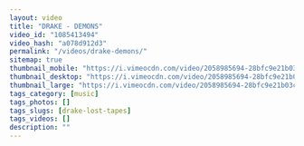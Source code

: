 ```yaml
---
layout: video
title: "DRAKE - DEMONS"
video_id: "1085413494"
video_hash: "a078d912d3"
permalink: "/videos/drake-demons/"
sitemap: true
thumbnail_mobile: "https://i.vimeocdn.com/video/2058985694-28bfc9e21b03c6fbccd862d82d0af2bfa123ac2cadaae1bb74e95fdba7e4f2b6-d_640x360?&r=pad&region=us"
thumbnail_desktop: "https://i.vimeocdn.com/video/2058985694-28bfc9e21b03c6fbccd862d82d0af2bfa123ac2cadaae1bb74e95fdba7e4f2b6-d_960x540?&r=pad&region=us"
thumbnail_large: "https://i.vimeocdn.com/video/2058985694-28bfc9e21b03c6fbccd862d82d0af2bfa123ac2cadaae1bb74e95fdba7e4f2b6-d_1280x720?&r=pad&region=us"
tags_category: [music]
tags_photos: []
tags_slugs: [drake-lost-tapes]
tags_videos: []
description: ""
---
```

